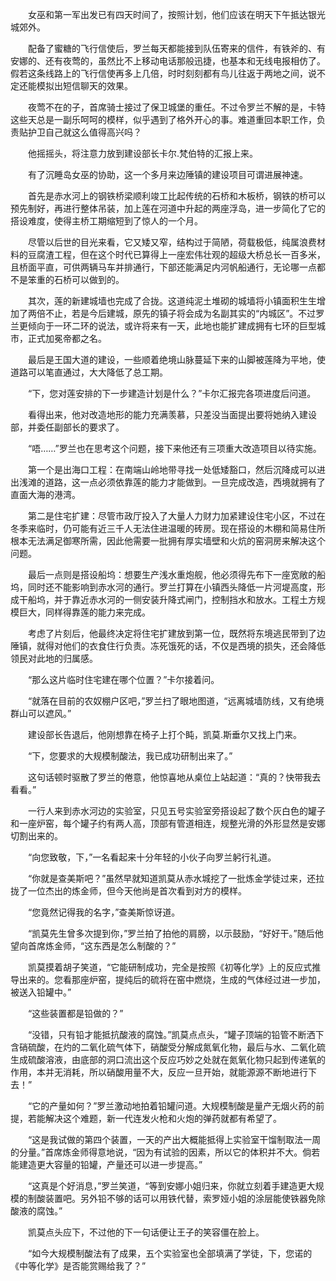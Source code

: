 　　女巫和第一军出发已有四天时间了，按照计划，他们应该在明天下午抵达银光城郊外。

　　配备了蜜糖的飞行信使后，罗兰每天都能接到队伍寄来的信件，有铁斧的、有安娜的、还有夜莺的，虽然比不上移动电话那般迅捷，也基本和无线电报相仿了。假若这条线路上的飞行信使再多上几倍，时时刻刻都有鸟儿往返于两地之间，说不定还能模拟出短信聊天的效果。

　　夜莺不在的子，首席骑士接过了保卫城堡的重任。不过令罗兰不解的是，卡特这些天总是一副乐呵呵的模样，似乎遇到了格外开心的事。难道重回本职工作，负责贴护卫自己就这么值得高兴吗？

　　他摇摇头，将注意力放到建设部长卡尔.梵伯特的汇报上来。

　　有了沉睡岛女巫的协助，这一个多月来边陲镇的建设项目可谓进展神速。

　　首先是赤水河上的钢铁桥梁顺利竣工比起传统的石桥和木板桥，钢铁的桥可以预先制好，再进行整体吊装，加上莲在河道中升起的两座浮岛，进一步简化了它的搭设难度，使得主桥工期缩短到了惊人的一个月。

　　尽管以后世的目光来看，它又矮又窄，结构过于简陋，荷载极低，纯属浪费材料的豆腐渣工程，但在这个时代已算得上一座宏伟壮观的超级大桥总长一百多米，且桥面平直，可供两辆马车并排通行，下部还能满足内河帆船通行，无论哪一点都不是笨重的石桥可以做到的。

　　其次，莲的新建城墙也完成了合拢。这道纯泥土堆砌的城墙将小镇面积生生增加了两倍不止，若是今后建城，原先的镇子将会成为名副其实的“内城区”。不过罗兰更倾向于一环二环的说法，或许将来有一天，此地也能扩建成拥有七环的巨型城市，正式加冕帝都之名。

　　最后是王国大道的建设，一些顺着绝境山脉蔓延下来的山脚被莲降为平地，使道路可以笔直通过，大大降低了总工期。

　　“下，您对莲安排的下一步建造计划是什么？”卡尔汇报完各项进度后问道。

　　看得出来，他对改造地形的能力充满羡慕，只差没当面提出要将她纳入建设部，并委任副部长的要求了。

　　“唔……”罗兰也在思考这个问题，接下来他还有三项重大改造项目以待实施。

　　第一个是出海口工程：在南端山岭地带寻找一处低矮豁口，然后沉降成可以进出浅滩的道路，这一点必须依靠莲的能力才能做到。一旦完成改造，西境就拥有了直面大海的港湾。

　　第二是住宅扩建：尽管市政厅投入了大量人力财力加紧建设住宅小区，不过在冬季来临时，仍可能有近三千人无法住进温暖的砖房。现在搭设的木棚和简易住所根本无法满足御寒所需，因此他需要一批拥有厚实墙壁和火炕的窑洞房来解决这个问题。

　　最后一点则是搭设船坞：想要生产浅水重炮舰，他必须得先布下一座宽敞的船坞，同时还不能影响到赤水河的通行。罗兰打算在小镇西头降低一片河堤高度，形成干船坞，并于靠近赤水河的一侧安装升降式闸门，控制挡水和放水。工程土方规模巨大，同样得靠莲的能力来完成。

　　考虑了片刻后，他最终决定将住宅扩建放到第一位，既然将东境逃民带到了边陲镇，就得对他们的衣食住行负责。冻死饿死的话，不仅是西境的损失，还会降低领民对此地的归属感。

　　“那么这片临时住宅建在哪个位置？”卡尔接着问。

　　“就落在目前的农奴棚户区吧，”罗兰扫了眼地图道，“远离城墙防线，又有绝境群山可以遮风。”

　　建设部长告退后，他刚想靠在椅子上打个盹，凯莫.斯垂尔又找上门来。

　　“下，您要求的大规模制酸法，我已成功研制出来了。”

　　这句话顿时驱散了罗兰的倦意，他惊喜地从桌位上站起道：“真的？快带我去看看。”

　　一行人来到赤水河边的实验室，只见五号实验室旁搭设起了数个灰白色的罐子和一座炉窑，每个罐子约有两人高，顶部有管道相连，规整光滑的外形显然是安娜切割出来的。

　　“向您致敬，下，”一名看起来十分年轻的小伙子向罗兰躬行礼道。

　　“你就是查美斯吧？”虽然早就知道凯莫从赤水城挖了一批炼金学徒过来，还拉拢了一位杰出的炼金师，但今天他尚是首次看到对方的模样。

　　“您竟然记得我的名字，”查美斯惊讶道。

　　“凯莫先生曾多次提到你，”罗兰拍了拍他的肩膀，以示鼓励，“好好干。”随后他望向首席炼金师，“这东西是怎么制酸的？”

　　凯莫摸着胡子笑道，“它能研制成功，完全是按照《初等化学》上的反应式推导出来的。您看那座炉窑，提纯后的硫将在窑中燃烧，生成的气体经过进一步加，被送入铅罐中。”

　　“这些装置都是铅做的？”

　　“没错，只有铅才能抵抗酸液的腐蚀。”凯莫点点头，“罐子顶端的铅管不断洒下含硝硫酸，在灼的二氧化硫气体下，硝酸受分解成氮氧化物，最后与水、二氧化硫生成硫酸溶液，由底部的洞口流出这个反应巧妙之处就在氮氧化物只起到传递氧的作用，本并无消耗，所以硝酸用量不大，反应一旦开始，就能源源不断地进行下去！”

　　“它的产量如何？”罗兰激动地拍着铅罐问道。大规模制酸是量产无烟火药的前提，若能解决这个难题，新一代连发火枪和火炮的弹药就都有希望了。

　　“这是我试做的第四个装置，一天的产出大概能抵得上实验室干馏制取法一周的分量。”首席炼金师得意地说，“因为有试验的因素，所以它的体积并不大。倘若能建造更大容量的铅罐，产量还可以进一步提高。”

　　“这真是个好消息，”罗兰笑道，“等到安娜小姐归来，你就立刻着手建造更大规模的制酸装置吧。另外铅不够的话可以用铁代替，索罗娅小姐的涂层能使铁器免除酸液的腐蚀。”

　　凯莫点头应下，不过他的下一句话便让王子的笑容僵在脸上。

　　“如今大规模制酸法有了成果，五个实验室也全部填满了学徒，下，您诺的《中等化学》是否能赏赐给我了？”
